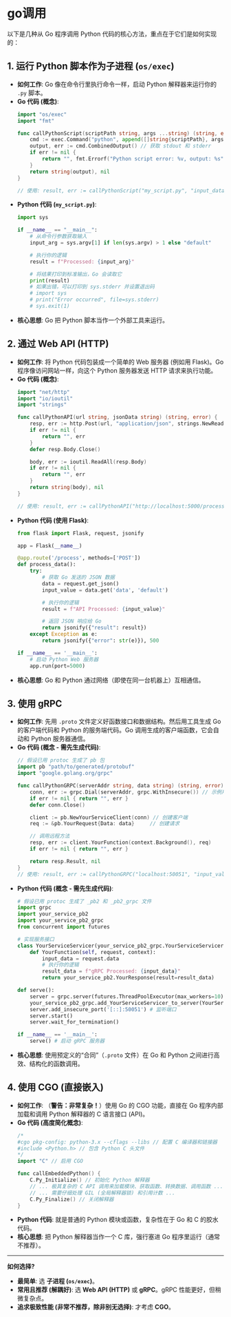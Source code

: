 # go调用

以下是几种从 Go 程序调用 Python 代码的核心方法，重点在于它们是如何实现的：

## 1. 运行 Python 脚本作为子进程 (`os/exec`)

* **如何工作**: Go 像在命令行里执行命令一样，启动 Python 解释器来运行你的 `.py` 脚本。
* **Go 代码 (概念)**:
    ```go
    import "os/exec"
    import "fmt"

    func callPythonScript(scriptPath string, args ...string) (string, error) {
        cmd := exec.Command("python", append([]string{scriptPath}, args...)...)
        output, err := cmd.CombinedOutput() // 获取 stdout 和 stderr
        if err != nil {
            return "", fmt.Errorf("Python script error: %v, output: %s", err, string(output))
        }
        return string(output), nil
    }

    // 使用: result, err := callPythonScript("my_script.py", "input_data")
    ```
* **Python 代码 (`my_script.py`)**:
    ```python
    import sys

    if __name__ == "__main__":
        # 从命令行参数获取输入
        input_arg = sys.argv[1] if len(sys.argv) > 1 else "default"

        # 执行你的逻辑
        result = f"Processed: {input_arg}"

        # 将结果打印到标准输出，Go 会读取它
        print(result)
        # 如果出错，可以打印到 sys.stderr 并设置退出码
        # import sys
        # print("Error occurred", file=sys.stderr)
        # sys.exit(1)
    ```
* **核心思想**: Go 把 Python 脚本当作一个外部工具来运行。

## 2. 通过 Web API (HTTP)

* **如何工作**: 将 Python 代码包装成一个简单的 Web 服务器 (例如用 Flask)。Go 程序像访问网站一样，向这个 Python 服务器发送 HTTP 请求来执行功能。
* **Go 代码 (概念)**:
    ```go
    import "net/http"
    import "io/ioutil"
    import "strings"

    func callPythonAPI(url string, jsonData string) (string, error) {
        resp, err := http.Post(url, "application/json", strings.NewReader(jsonData))
        if err != nil {
            return "", err
        }
        defer resp.Body.Close()

        body, err := ioutil.ReadAll(resp.Body)
        if err != nil {
            return "", err
        }
        return string(body), nil
    }

    // 使用: result, err := callPythonAPI("http://localhost:5000/process", `{"data": "input_value"}`)
    ```
* **Python 代码 (使用 Flask)**:
    ```python
    from flask import Flask, request, jsonify

    app = Flask(__name__)

    @app.route('/process', methods=['POST'])
    def process_data():
        try:
            # 获取 Go 发送的 JSON 数据
            data = request.get_json()
            input_value = data.get('data', 'default')

            # 执行你的逻辑
            result = f"API Processed: {input_value}"

            # 返回 JSON 响应给 Go
            return jsonify({"result": result})
        except Exception as e:
            return jsonify({"error": str(e)}), 500

    if __name__ == '__main__':
        # 启动 Python Web 服务器
        app.run(port=5000)
    ```
* **核心思想**: Go 和 Python 通过网络（即使在同一台机器上）互相通信。

## 3. 使用 gRPC

* **如何工作**: 先用 `.proto` 文件定义好函数接口和数据结构。然后用工具生成 Go 的客户端代码和 Python 的服务端代码。Go 调用生成的客户端函数，它会自动和 Python 服务器通信。
* **Go 代码 (概念 - 需先生成代码)**:
    ```go
    // 假设已用 protoc 生成了 pb 包
    import pb "path/to/generated/protobuf"
    import "google.golang.org/grpc"

    func callPythonGRPC(serverAddr string, data string) (string, error) {
        conn, err := grpc.Dial(serverAddr, grpc.WithInsecure()) // 示例用不安全连接
        if err != nil { return "", err }
        defer conn.Close()

        client := pb.NewYourServiceClient(conn) // 创建客户端
        req := &pb.YourRequest{Data: data}     // 创建请求

        // 调用远程方法
        resp, err := client.YourFunction(context.Background(), req)
        if err != nil { return "", err }

        return resp.Result, nil
    }
    // 使用: result, err := callPythonGRPC("localhost:50051", "input_value")
    ```
* **Python 代码 (概念 - 需先生成代码)**:
    ```python
    # 假设已用 protoc 生成了 _pb2 和 _pb2_grpc 文件
    import grpc
    import your_service_pb2
    import your_service_pb2_grpc
    from concurrent import futures

    # 实现服务接口
    class YourServiceServicer(your_service_pb2_grpc.YourServiceServicer):
        def YourFunction(self, request, context):
            input_data = request.data
            # 执行你的逻辑
            result_data = f"gRPC Processed: {input_data}"
            return your_service_pb2.YourResponse(result=result_data)

    def serve():
        server = grpc.server(futures.ThreadPoolExecutor(max_workers=10))
        your_service_pb2_grpc.add_YourServiceServicer_to_server(YourServiceServicer(), server)
        server.add_insecure_port('[::]:50051') # 监听端口
        server.start()
        server.wait_for_termination()

    if __name__ == '__main__':
        serve() # 启动 gRPC 服务器
    ```
* **核心思想**: 使用预定义的“合同”（`.proto` 文件）在 Go 和 Python 之间进行高效、结构化的函数调用。

## 4. 使用 CGO (直接嵌入)

* **如何工作**: （**警告：非常复杂！**）使用 Go 的 CGO 功能，直接在 Go 程序内部加载和调用 Python 解释器的 C 语言接口 (API)。
* **Go 代码 (高度简化概念)**:
    ```go
    /*
    #cgo pkg-config: python-3.x --cflags --libs // 配置 C 编译器和链接器
    #include <Python.h> // 包含 Python C 头文件
    */
    import "C" // 启用 CGO

    func callEmbeddedPython() {
        C.Py_Initialize() // 初始化 Python 解释器
        // ... 极其复杂的 C API 调用来加载模块、获取函数、转换数据、调用函数 ...
        // ... 需要仔细处理 GIL (全局解释器锁) 和引用计数 ...
        C.Py_Finalize() // 关闭解释器
    }
    ```
* **Python 代码**: 就是普通的 Python 模块或函数，复杂性在于 Go 和 C 的胶水代码。
* **核心思想**: 把 Python 解释器当作一个 C 库，强行塞进 Go 程序里运行（通常不推荐）。

---

**如何选择?**

* **最简单**: 选 **子进程 (`os/exec`)**。
* **常用且推荐 (解耦好)**: 选 **Web API (HTTP)** 或 **gRPC**。gRPC 性能更好，但稍微复杂点。
* **追求极致性能 (非常不推荐，除非别无选择)**: 才考虑 **CGO**。
